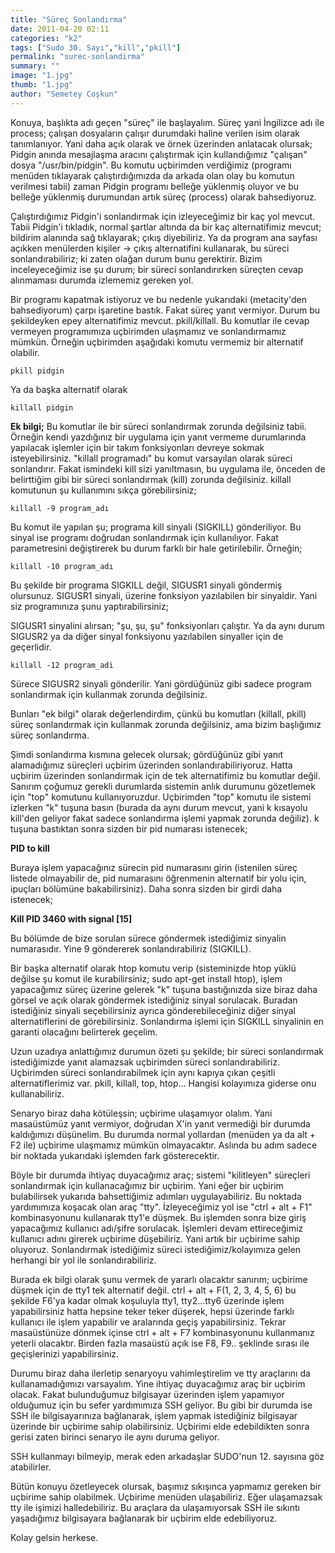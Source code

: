 ```yaml
---
title: "Süreç Sonlandırma"
date: 2011-04-20 02:11
categories: "k2"
tags: ["Sudo 30. Sayı","kill","pkill"]
permalink: "surec-sonlandirma"
summary: ""
image: "1.jpg"
thumb: "1.jpg"
author: "Semetey Coşkun"
---
```


Konuya, başlıkta adı geçen "süreç" ile başlayalım. Süreç yani İngilizce adı ile process; çalışan dosyaların çalışır durumdaki haline verilen isim olarak tanımlanıyor. Yani daha açık olarak ve örnek üzerinden anlatacak olursak; Pidgin anında mesajlaşma aracını çalıştırmak için kullandığımız "çalışan" dosya "/usr/bin/pidgin". Bu komutu uçbirimden verdiğimiz (programı menüden tıklayarak çalıştırdığımızda da arkada olan olay bu komutun verilmesi tabii) zaman Pidgin programı belleğe yüklenmiş oluyor ve bu belleğe yüklenmiş durumundan artık süreç (process) olarak bahsediyoruz.

Çalıştırdığımız Pidgin'i sonlandırmak için izleyeceğimiz bir kaç yol mevcut. Tabii Pidgin'i tıkladık, normal şartlar altında da bir kaç alternatifimiz mevcut; bildirim alanında sağ tıklayarak; çıkış diyebiliriz. Ya da program ana sayfası açıkken menülerden kişiler -> çıkış alternatifini kullanarak, bu süreci sonlandırabiliriz; ki zaten olağan durum bunu gerektirir. Bizim inceleyeceğimiz ise şu durum; bir süreci sonlandırırken süreçten cevap alınmaması durumda izlememiz gereken yol.

Bir programı kapatmak istiyoruz ve bu nedenle yukarıdaki (metacity'den bahsediyorum) çarpı işaretine bastık. Fakat süreç yanıt vermiyor. Durum bu şekildeyken epey alternatifimiz mevcut. pkill/killall. Bu komutlar ile cevap vermeyen programımıza uçbirimden ulaşmamız ve sonlandırmamız mümkün. Örneğin uçbirimden aşağıdaki komutu vermemiz bir alternatif olabilir.

```
pkill pidgin
```

Ya da başka alternatif olarak

```
killall pidgin
```

**Ek bilgi;**
Bu komutlar ile bir süreci sonlandırmak zorunda değilsiniz tabii. Örneğin kendi yazdığınız bir uygulama için yanıt vermeme durumlarında yapılacak işlemler için bir takım fonksiyonları devreye sokmak isteyebilirsiniz. "killall programadı" bu komut varsayılan olarak süreci sonlandırır. Fakat ismindeki kill sizi yanıltmasın, bu uygulama ile, önceden de belirttiğim gibi bir süreci sonlandırmak (kill) zorunda değilsiniz. killall komutunun şu kullanımını sıkça görebilirsiniz;

```
killall -9 program_adı
```

Bu komut ile yapılan şu; programa kill sinyali (SIGKILL) gönderiliyor. Bu sinyal ise programı doğrudan sonlandırmak için kullanılıyor. Fakat parametresini değiştirerek bu durum farklı bir hale getirilebilir. Örneğin;

```
killall -10 program_adı
```

Bu şekilde bir programa SIGKILL değil, SIGUSR1 sinyali göndermiş olursunuz. SIGUSR1 sinyali, üzerine fonksiyon yazılabilen bir sinyaldir. Yani siz programınıza şunu yaptırabilirsiniz;

SIGUSR1 sinyalini alırsan; "şu, şu, şu" fonksiyonları çalıştır. Ya da aynı durum SIGUSR2 ya da diğer sinyal fonksiyonu yazılabilen sinyaller için de geçerlidir.

```
killall -12 program_adi
```

Sürece SIGUSR2 sinyali gönderilir. Yani gördüğünüz gibi sadece program sonlandırmak için kullanmak zorunda değilsiniz.

Bunları "ek bilgi" olarak değerlendirdim, çünkü bu komutları (killall, pkill) süreç sonlandırmak için kullanmak zorunda değilsiniz, ama bizim başlığımız süreç sonlandırma.

Şimdi sonlandırma kısmına gelecek olursak; gördüğünüz gibi yanıt alamadığımız süreçleri uçbirim üzerinden sonlandırabiliriyoruz. Hatta uçbirim üzerinden sonlandırmak için de tek alternatifimiz bu komutlar değil. Sanırım çoğumuz gerekli durumlarda sistemin anlık durumunu gözetlemek için "top" komutunu kullanıyoruzdur. Uçbirimden "top" komutu ile sistemi izlerken "k" tuşuna basın (burada da aynı durum mevcut, yani k kısayolu kill'den geliyor fakat sadece sonlandırma işlemi yapmak zorunda değiliz). k tuşuna bastıktan sonra sizden bir pid numarası istenecek;

**PID to kill**

Buraya işlem yapacağınız sürecin pid numarasını girin (istenilen süreç listede olmayabilir de, pid numarasını öğrenmenin alternatif bir yolu için, ipuçları bölümüne bakabilirsiniz).  Daha sonra sizden bir girdi daha istenecek;

**Kill PID 3460 with signal [15]**

Bu bölümde de bize sorulan sürece göndermek istediğimiz sinyalin numarasıdır. Yine 9 göndererek sonlandırabiliriz (SIGKILL).

Bir başka alternatif olarak htop komutu verip (sisteminizde htop yüklü değilse şu komut ile kurabilirsiniz;  sudo apt-get install htop), işlem yapacağımız süreç üzerine gelerek "k" tuşuna bastığınızda size biraz daha görsel ve açık olarak göndermek istediğiniz sinyal sorulacak. Buradan istediğiniz sinyali seçebilirsiniz ayrıca gönderebileceğiniz diğer sinyal alternatiflerini de görebilirsiniz. Sonlandırma işlemi için SIGKILL sinyalinin en garanti olacağını belirterek geçelim.

Uzun uzadıya anlattığımız durumun özeti şu şekilde; bir süreci sonlandırmak istediğimizde yanıt alamazsak uçbirimden süreci sonlandırabiliriz. Uçbirimden süreci sonlandırabilmek için aynı kapıya çıkan çeşitli alternatiflerimiz var. pkill, killall, top, htop... Hangisi kolayımıza giderse onu kullanabiliriz.

Senaryo biraz daha kötüleşsin; uçbirime ulaşamıyor olalım. Yani masaüstümüz yanıt vermiyor, doğrudan X'in yanıt vermediği bir durumda kaldığımızı düşünelim. Bu durumda normal yollardan (menüden ya da alt + F2 ile) uçbirime ulaşmamız mümkün olmayacaktır. Aslında bu adım sadece bir noktada yukarıdaki işlemden fark gösterecektir.

Böyle bir durumda ihtiyaç duyacağımız araç; sistemi "kilitleyen" süreçleri sonlandırmak için kullanacağımız bir uçbirim. Yani eğer bir uçbirim bulabilirsek yukarıda bahsettiğimiz adımları uygulayabiliriz. Bu noktada yardımımıza koşacak olan araç "tty". İzleyeceğimiz yol ise "ctrl + alt + F1" kombinasyonunu kullanarak tty1'e düşmek. Bu işlemden sonra bize giriş yapacağımız kullanıcı adı/şifre sorulacak. İşlemleri devam ettireceğimiz kullanıcı adını girerek uçbirime düşebiliriz. Yani artık bir uçbirime sahip oluyoruz. Sonlandırmak istediğimiz süreci istediğimiz/kolayımıza gelen herhangi bir yol ile sonlandırabiliriz.

Burada ek bilgi olarak şunu vermek de yararlı olacaktır sanırım; uçbirime düşmek için de tty1 tek alternatif değil. ctrl + alt + F(1, 2, 3, 4, 5, 6) bu şekilde F6'ya kadar olmak koşuluyla tty1, tty2...tty6 üzerinde işlem yapabilirsiniz hatta hepsine teker teker düşerek, hepsi üzerinde farklı kullanıcı ile işlem yapabilir ve aralarında geçiş yapabilirsiniz. Tekrar masaüstünüze dönmek içinse ctrl + alt + F7 kombinasyonunu kullanmanız yeterli olacaktır. Birden fazla masaüstü açık ise F8, F9.. şeklinde sırası ile geçişlerinizi yapabilirsiniz.

Durumu biraz daha ilerletip senaryoyu vahimleştirelim ve tty araçlarını da kullanamadığımızı varsayalım. Yine ihtiyaç duyacağımız araç bir uçbirim olacak. Fakat bulunduğumuz bilgisayar üzerinden işlem yapamıyor olduğumuz için bu sefer yardımımıza SSH geliyor. Bu gibi bir durumda ise SSH ile bilgisayarınıza bağlanarak, işlem yapmak istediğiniz bilgisayar üzerinde bir uçbirime sahip olabilirsiniz. Uçbirimi elde edebildikten sonra gerisi zaten birinci senaryo ile aynı duruma geliyor.

SSH kullanmayı bilmeyip, merak eden arkadaşlar SUDO'nun 12. sayısına göz atabilirler.

Bütün konuyu özetleyecek olursak, başımız sıkışınca yapmamız gereken bir uçbirime sahip olabilmek. Uçbirime menüden ulaşabiliriz. Eğer ulaşamazsak tty ile işimizi halledebiliriz. Bu araçlara da ulaşamıyorsak SSH ile sıkıntı yaşadığımız bilgisayara bağlanarak bir  uçbirim elde edebiliyoruz.

Kolay gelsin herkese.
